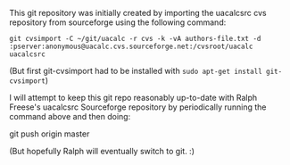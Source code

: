 This git repository was initially created by importing the uacalcsrc cvs repository from
sourceforge using the following command:

    git cvsimport -C ~/git/uacalc -r cvs -k -vA authors-file.txt -d :pserver:anonymous@uacalc.cvs.sourceforge.net:/cvsroot/uacalc uacalcsrc

(But first git-cvsimport had to be installed with `sudo apt-get install git-cvsimport`)

I will attempt to keep this git repo reasonably up-to-date with Ralph Freese's uacalcsrc 
Sourceforge repository by periodically running the command above and then doing:

   git push origin master

(But hopefully Ralph will eventually switch to git. :)

